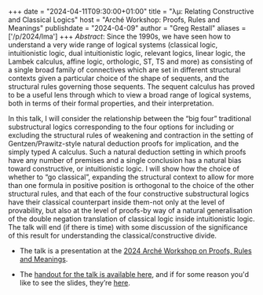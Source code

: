 +++
date = "2024-04-11T09:30:00+01:00"
title = "λμ: Relating Constructive and Classical Logics"
host = "Arché Workshop: Proofs, Rules and Meanings"
publishdate = "2024-04-09"
author = "Greg Restall"
aliases = ['/p/2024/lma']
+++
*Abstract*: Since the 1990s, we have seen how to understand a very wide range of logical
systems (classical logic, intuitionistic logic, dual intuitionistic logic,
relevant logics, linear logic, the Lambek calculus, affine logic, orthologic,
ST, TS and more) as consisting of a single broad family of connectives which
are set in different structural contexts given a particular choice of the shape
of sequents, and the structural rules governing those sequents. The sequent
calculus has proved to be a useful lens through which to view a broad range of
logical systems, both in terms of their formal properties, and their
interpretation. 

In this talk, I will consider the relationship between the “big
four” traditional substructural logics corresponding to the four options for
including or excluding the structural rules of weakening and contraction in the
setting of Gentzen/Prawitz-style natural deduction proofs for implication, and
the simply typed A calculus. Such a natural deduction setting in which proofs
have any number of premises and a single conclusion has a natural bias toward
constructive, or intuitionistic logic. I will show how the choice of whether to
“go classical”, expanding the structural context to allow for more than one
formula in positive position is orthogonal to the choice of the other
structural rules, and that each of the four constructive substructural logics
have their classical counterpart inside them-not only at the level of
provability, but also at the level of proofs-by way of a natural generalisation
of the double negation translation of classical logic inside intuitionistic
logic. The talk will end (if there is time) with some discussion of the
significance of this result for understanding the classical/constructive
divide.

* The talk is a presentation at the [2024 Arché Workshop on Proofs, Rules and Meanings](https://www.st-andrews.ac.uk/arche/event/workshop-proofs-rules-and-meanings/).

* The [handout for the talk is available here](/handouts/lambda-mu-arche-handout.pdf), and if for some reason you'd like to see the slides, they’re [here](/slides/lambda-mu-arche-talk.pdf).

